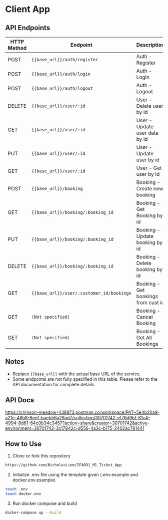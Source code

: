 # Client App

## API Endpoints

| HTTP Method | Endpoint                             | Description                         |
| ----------- |--------------------------------------| ----------------------------------- |
| POST        | `{{base_url}}/auth/register`         | Auth - Register                     |
| POST        | `{{base_url}}/auth/login`            | Auth - Login                        |
| POST        | `{{base_url}}/auth/logout`           | Auth - Logout                       |
| DELETE      | `{{base_url}}/user/:id`              | User - Delete user by id            |
| GET         | `{{base_url}}/user/:id`              | User - Update user data by id       |
| PUT         | `{{base_url}}/user/:id`              | User - Update user by id            |
| GET         | `{{base_url}}/user/:id`              | User - Get user by Id               |
| POST        | `{{base_url}}/booking`               | Booking - Create new booking        |
| GET         | `{{base_url}}/booking/:booking_id`   | Booking - Get Booking by id         |
| PUT         | `{{base_url}}/booking/:booking_id`   | Booking - Update booking by id      |
| DELETE      | `{{base_url}}/booking/:booking_id`   | Booking - Delete booking by id      |
| GET         | `{{base_url}}/user/:customer_id/bookings` | Booking - Get bookings from cust id |
| GET         | `(Not specified)`                      | Booking - Cancel Booking            |
| GET         | `(Not specified)`                      | Booking - Get All Bookings          |

## Notes
- Replace `{{base_url}}` with the actual base URL of the service.
- Some endpoints are not fully specified in this table. Please refer to the API documentation for complete details.

## API Docs
https://crimson-meadow-438973.postman.co/workspace/PAT~5e4b20a9-a21e-48b8-8eef-baeb56a29ad7/collection/30701742-ef76d9bf-81c4-4994-8d61-64c0b34c3457?action=share&creator=30701742&active-environment=30701742-3c17942c-d556-4a3c-b175-2402ac791441

## How to Use
1. Clone or fork this repository
```sh
https://github.com/NicholasLiem/IF4031_M1_Ticket_App
```
2. Initialize .env file using the template given (.env.example and docker.env.example)
```sh
touch .env
touch docker.env
```
3. Run docker compose and build
```sh
docker-compose up --build
```
